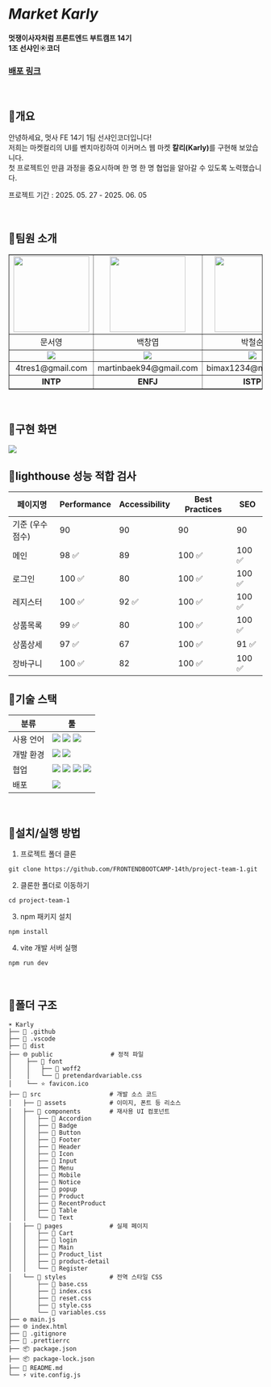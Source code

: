 
  <h1><em>Market Karly</em></h1>
  <h4>멋쟁이사자처럼 프론트엔드 부트캠프 14기<br>1조 선샤인☀️코더</h4>
  <h3><a href="https://marketkarly.netlify.app">배포 링크</a></h3>
  <br>
  <h2>🔸개요</h2>
  <p>안녕하세요, 멋사 FE 14기 1팀 선샤인코더입니다!<br>
    저희는 마켓컬리의 UI를 벤치마킹하여 이커머스 웹 마켓 <strong>칼리(Karly)</strong>를 구현해 보았습니다.<br>
    첫 프로젝트인 만큼 과정을 중요시하며 한 명 한 명 협업을 알아갈 수 있도록 노력했습니다.<br>
  </p>
  <p>프로젝트 기간 : 2025. 05. 27 - 2025. 06. 05</p>
  

<br>
  <h2>🔸팀원 소개</h2>
  <table style="table-layout: fixed; width: 100%; border-collapse: collapse;" border="1">
  <tr>
    <td align="center">
      <img src="https://media.discordapp.net/attachments/1311319579913490442/1379445302217539624/Frame_11.png?ex=6840440c&is=683ef28c&hm=82d4cb63febefb50f6750aae984fc4d23ca87bef957d9797e7580c5ec4297eda&=&format=webp&quality=lossless" width="150">
    </td>
    <td align="center">
      <img src="https://i.pinimg.com/736x/a5/14/3a/a5143aa919dd4ea0cf4ccd77d29bb725.jpg" width="150">  
    </td>
    <td align="center">
      <img src="https://media.discordapp.net/attachments/1311319579913490442/1379447341500600371/image_4.png?ex=68424033&is=6840eeb3&hm=5ad8daf6a98323c3c7d21c7b8850227ae33da7c9f34cca0fc60f389f475fce6c&=&format=webp&quality=lossless" width="150">  
    </td>
    <td align="center">
      <img src="https://i.pinimg.com/736x/5d/9f/da/5d9fdab3e23f1a30e5d27895c47f6803.jpg" width="150">  
    </td>
    <td align="center">
      <img src="https://i.pinimg.com/736x/96/21/f3/9621f3921221015520f556dfb7a8f71a.jpg" width="150">  
    </td>
  </tr>
  <tr>
    <td align="center">문서영</td>
    <td align="center">백창엽</td>
    <td align="center">박철순</td>
    <td align="center">윤정화</td>
    <td align="center">이희륜</td>
  </tr>
  <tr>
    <td align="center">
      <a href="https://github.com/rhocci" target="_blank"><img src="https://img.shields.io/badge/GitHub-181717?style=flat&logo=github&logoColor=white"/></a>
    </td>
    <td align="center">
      <a href="https://github.com/changyeopbaek" target="_blank"><img src="https://img.shields.io/badge/GitHub-181717?style=flat&logo=github&logoColor=white"/></a>
    </td>
    <td align="center">
      <a href="https://github.com/cjftns" target="_blank"><img src="https://img.shields.io/badge/GitHub-181717?style=flat&logo=github&logoColor=white"/></a>
    </td>
    <td align="center">
      <a href="https://github.com/gomteang2" target="_blank"><img src="https://img.shields.io/badge/GitHub-181717?style=flat&logo=github&logoColor=white"/></a>
    </td>
    <td align="center">
      <a href="https://github.com/2th-Warren" target="_blank"><img src="https://img.shields.io/badge/GitHub-181717?style=flat&logo=github&logoColor=white"/></a>
    </td>
  </tr>
  <tr>
    <td align="center">4tres1@gmail.com</td>
    <td align="center">martinbaek94@gmail.com</td>
    <td align="center">bimax1234@naver.com</td>
    <td align="center">gomteang@nate.com</td>
    <td align="center">artful.tittle.0o@gmail.com</td>
  </tr>
  <tr>
    <td align="center"><strong>INTP</strong></td>
    <td align="center"><strong>ENFJ</strong></td>
    <td align="center"><strong>ISTP</strong></td>
    <td align="center"><strong>ENFP</strong></td>
    <td align="center"><strong>INTP</strong></td>
  </tr>
</table>
<br>

<h2>🔸구현 화면</h2>

<img src="https://media.discordapp.net/attachments/1311319579913490442/1379837230687719464/localhost_5173_src_pages_Main_main.htmlScreenshot_2.webp?ex=6841b10f&is=68405f8f&hm=02d2750628a7e52d33f209db55c0aff5a028191b0e6ac221b18740e93f8728f4&=&format=webp&width=607&height=906">
<br>

<h2>🔸lighthouse 성능 적합 검사</h2>

| 페이지명       | Performance | Accessibility | Best Practices | SEO |
| ---------- | ----------- | ------------- | -------------- | --- |
| 기준 (우수점수)  | 90          | 90            | 90             | 90  |
| 메인         | 98  ✅        | 89              | 100  ✅            | 100  ✅ |
| 로그인        | 100  ✅         | 80              | 100  ✅            | 100  ✅ |
| 레지스터       | 100  ✅         | 92  ✅            | 100  ✅            | 100  ✅ |
| 상품목록       | 99  ✅          | 80            | 100  ✅            | 100  ✅ |
| 상품상세       | 97  ✅          | 67            | 100  ✅            | 91  ✅  |
| 장바구니       | 100  ✅         | 82            | 100  ✅            | 100  ✅ |



<h2>🔸기술 스택</h2>
<table>
  <thead>
    <tr>
      <th>분류</th>
      <th>툴</th>
    </tr>
  </thead>
  <tbody>
    <tr>
      <td>사용 언어</td>
      <td>
        <img src="https://img.shields.io/badge/HTML5-E34F26?style=flat&logo=html5&logoColor=white"/>
        <img src="https://img.shields.io/badge/CSS3-1572B6?style=flat&logo=css3&logoColor=white"/> 
        <img src="https://img.shields.io/badge/JavaScript-F7DF1E?style=flat&logo=javascript&logoColor=black"/>
      </td>
    </tr>
    <tr>
      <td>개발 환경</td>
      <td>
        <img src="https://img.shields.io/badge/VScode-007ACC?style=flat&logo=visualstudiocode&logoColor=white"/>
        <img src="https://img.shields.io/badge/Vite-646CFF?style=flat&logo=vite&logoColor=white"/>
      </td>
    </tr>
    <tr>
      <td>협업</td>
      <td>
        <img src="https://img.shields.io/badge/Git-F05032?style=flat&logo=git&logoColor=white"/>
        <img src="https://img.shields.io/badge/GitHub-181717?style=flat&logo=github&logoColor=white"/>
        <img src="https://img.shields.io/badge/Discord-5865F2?style=flat&logo=discord&logoColor=white"/>
        <img src="https://img.shields.io/badge/Notion-000000?style=flat&logo=notion&logoColor=white"/>
      </td>
    </tr>
    <tr>
      <td>배포</td>
      <td>
        <img src="https://img.shields.io/badge/Netlify-00C7B7?style=flat&logo=netlify&logoColor=white"/>
      </td>
    </tr>
  </tbody>
</table>

<br>
<h2>🔸설치/실행 방법</h2>

1. 프로젝트 폴더 클론

```
git clone https://github.com/FRONTENDBOOTCAMP-14th/project-team-1.git
```

2. 클론한 폴더로 이동하기
   
```
cd project-team-1
```

3. npm 패키지 설치

```
npm install
```

4. vite 개발 서버 실행
   
```
npm run dev
```


<br>
<h2>🔸폴더 구조</h2>

```
☀️ Karly
├── 📁 .github             
├── 📁 .vscode               
├── 📁 dist                  
├── 🌐 public                # 정적 파일
│    ├── 📁 font         
│    │   ├── 📁 woff2    
│    │   └── 📝 pretendardvariable.css   
│    └── ⭐ favicon.ico     
├── 📁 src                   # 개발 소스 코드
│   ├── 📁 assets            # 이미지, 폰트 등 리소스
│   ├── 📁 components        # 재사용 UI 컴포넌트
│   │   ├── 📁 Accordion
│   │   ├── 📁 Badge
│   │   ├── 📁 Button
│   │   ├── 📁 Footer
│   │   ├── 📁 Header
│   │   ├── 📁 Icon
│   │   ├── 📁 Input
│   │   ├── 📁 Menu
│   │   ├── 📁 Mobile
│   │   ├── 📁 Notice
│   │   ├── 📁 popup
│   │   ├── 📁 Product
│   │   ├── 📁 RecentProduct
│   │   ├── 📁 Table
│   │   └── 📁 Text
│   ├── 📁 pages             # 실제 페이지
│   │   ├── 📁 Cart
│   │   ├── 📁 login
│   │   ├── 📁 Main
│   │   ├── 📁 Product_list
│   │   ├── 📁 product-detail
│   │   └── 📁 Register
│   └── 📁 styles            # 전역 스타일 CSS
│       ├── 🎨 base.css        
│       ├── 🎨 index.css
│       ├── 🧹 reset.css
│       ├── 🎨 style.css
│       └── 🎨 variables.css
├── ⚙️ main.js                 
├── 🌐 index.html             
├── 📄 .gitignore             
├── 🧼 .prettierrc            
├── 📦 package.json           
├── 📦 package-lock.json      
├── 📝 README.md              
└── ⚡ vite.config.js         
```



  
